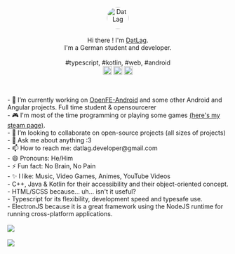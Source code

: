 <div style="text-align: center !important">
    <p align="center" style="text-align: center !important">
      <a href="https://github.com/DatL4g">
      <img align="center" alt="DatLag" style="width: 50px; height: 50px; border-radius: 50%;" src="https://avatars2.githubusercontent.com/u/46448715?s=50&v=4"></a>
      <br>
      <br>
      Hi there ! I'm <a href="https://github.com/DatL4g">DatLag</a>.
      <br>
      I'm a German student and developer.
      <br>
      <br>
      #typescript, #kotlin, #web, #android
      <br>
      <a href="https://twitter.com/DatL4g" target="blank"><img align="center" src="https://cdn.jsdelivr.net/npm/simple-icons@3.0.1/icons/twitter.svg" alt="DatLag" height="20" width="20" style="height: 20px; width: 20px;"></a>
      <a href="https://datlag-page.web.app/" target="blank"><img align="center" src="https://cdn.jsdelivr.net/npm/simple-icons@3.0.1/icons/webstorm.svg" alt="DatLag" height="20" width="20" style="height: 20px; width: 20px;"></a>
      <a href="https://www.youtube.com/channel/UCvLoSNSC2KUvXAgLqd-bzyQ" target="blank"><img align="center" src="https://cdn.jsdelivr.net/npm/simple-icons@3.0.1/icons/youtube.svg" alt="DatLag" height="20" width="20" style="height: 20px; width: 20px;"></a>
      <br>
      <br>
    </p>
</div>
<p>
  <br>
- 🔭 I’m currently working on <a href="https://github.com/DATL4G/OpenFE-Android">OpenFE-Android</a> and some other Android and Angular projects. Full time student & opensourcerer
<br>
- 🎮 I'm most of the time programming or playing some games <a href="https://steamcommunity.com/id/datl4g/">(here's my steam page)</a>.
<br>
- 👯 I’m looking to collaborate on open-source projects (all sizes of projects)
<br>
- 💬 Ask me about anything :3
<br>
- 📫 How to reach me: datlag.developer@gmail.com
<br>
- 😄 Pronouns: He/Him
<br>
- ⚡ Fun fact: No Brain, No Pain
<br>
- ✨ I like: Music, Video Games, Animes, YouTube Videos
<br>
- C++, Java & Kotlin for their accessibility and their object-oriented concept.
<br>
- HTML/SCSS because... uh... isn't it useful?
<br>
- Typescript for its flexibility, development speed and typesafe use.
<br>
- ElectronJS because it is a great framework using the NodeJS runtime for running cross-platform applications.
<br>
<br>
<img align="center" src="https://github-readme-stats.vercel.app/api?username=DatL4g&theme=dracula&show_icons=true&custom_title=DatLag%27s%20GitHub%20stats">
<br>
<br>
<img align="center" src="https://github-readme-stats.vercel.app/api/top-langs/?username=DatL4g&layout=compact&theme=dracula">
<br>
<br>
</p>
